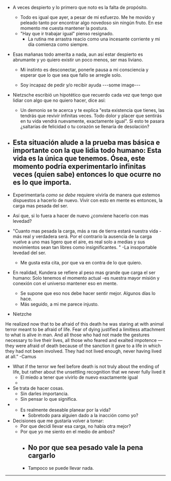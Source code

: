 - A veces despierto y lo primero que noto es la falta de propósito. 
	- Todo es igual que ayer, a pesar de mi esfuerzo. Me he movido y peleado tanto por encontrar algo novedoso sin ningún fruto.  En ese momento me cuesta mantener la postura. 
	- "Hay que ir trabajar igual" pienso resignado. 
		- La rutina me arrastra reacio como una incesante corriente y mi día comienza como siempre. 
- Esas mañanas todo amerita a nada, aun así estar despierto es abrumante y yo quiero existir un poco menos, ser mas liviano.
	-  Mi instinto es desconectar, ponerle pausa a mi consciencia y esperar que lo que sea que fallo se arregle solo. 
	
	- Soy incapaz de pedir y/o recibir ayuda 
---some image--- 
- Nietzsche escribió un hipotético que recuerdo cada vez que tengo que lidiar con algo que no quiero hacer, dice así: 
	- Un demonio se te acerca y te explica "esta existencia que tienes, las tendrás que revivir infinitas veces. Todo dolor y placer que sentirás en tu vida vendrá nuevamente, exactamente igual". Si esto te pasara ¿saltarías de felicidad o tu corazón se llenaría de desolación?
- Esta situación alude a la prueba mas básica e importante con la que lidia todo humano: Esta vida es la única que tenemos. Ósea, este momento podría experimentarlo infinitas veces (quien sabe) entonces lo que ocurre no es lo que importa.
	- 
	






-  Experimentarla *como se debe* requiere vivirla de manera que estemos dispuestos a hacerlo de nuevo. Vivir con esto en mente es entonces, la carga mas pesada del ser. 
- Así que, si lo fuera a hacer de nuevo ¿conviene hacerlo con mas levedad?
- "Cuanto mas pesada la carga, más a ras de tierra estará nuestra vida -más real y verdadera será. Por el contrario la ausencia de la carga vuelve a uno mas ligero que el aire, es real solo a medias y sus movimientos sean tan libres como insignificantes. " -La insoportable levedad del ser. 
	- Me gusta esta cita, por que va en contra de lo que quiero. 
- En realidad, Kundera se refiere al peso mas grande que carga el ser humano: Solo tenemos el momento actual -es nuestra mayor misión y conexión con el universo mantener eso en mente. 
	- Se supone que eso nos debe hacer sentir mejor. Algunos días lo hace. 
	- Más seguido, a mi me parece injusto. 
- Nietzche 

He realized now that to be afraid of this death he was staring at with animal terror meant to be afraid of life. Fear of dying justified a limitless attachment to what is alive in man. And all those who had not made the gestures necessary to live their lives, all those who feared and exalted impotence — they were afraid of death because of the sanction it gave to a life in which they had not been involved. They had not lived enough, never having lived at all.” -Camus
- What if the terror we feel before death is not truly about the ending of life, but rather about the unsettling recognition that we never fully lived it
	- El miedo a tener que vivirlo de nuevo exactamente igual
	- 
- Se trata de hacer cosas.
	- Sin darles importancia. 
	- Sin pensar lo que significa.
- 
	- Es realmente deseable planear por la vida?
		- Sobretodo para alguien dado a la inacción como yo?
- Decisiones que me gustaría volver a tomar:
	- Por que decidí llevar esa carga, no había otra mejor?
	- Por que yo me siento en el medio de ambos?
		- No por que sea pesado vale la pena cargarlo
			-
		- Tampoco se puede llevar nada. 

----------------------------------------------------------------------------




 